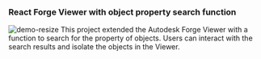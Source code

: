 ### React Forge Viewer with object property search function
![demo-resize](https://github.com/sfyuen/react-forge-viewer/assets/117583090/2cc4bdee-09d8-4c58-ab2c-10f82a516efb)
This project extended the Autodesk Forge Viewer with a function to search for the property of objects. Users can interact with the search results and isolate the objects in the Viewer.


